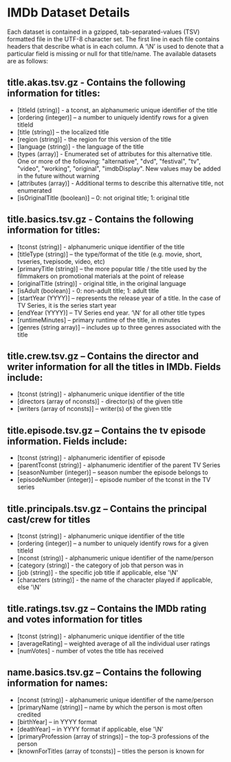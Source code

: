 # IMDb Dataset Details

Each dataset is contained in a gzipped, tab-separated-values (TSV) formatted file in the UTF-8 character set. The first line in each file contains headers that describe what is in each column. A ‘\N’ is used to denote that a particular field is missing or null for that title/name. The available datasets are as follows:

## title.akas.tsv.gz - Contains the following information for titles:

- [titleId (string)] - a tconst, an alphanumeric unique identifier of the title
- [ordering (integer)] – a number to uniquely identify rows for a given titleId
- [title (string)] – the localized title
- [region (string)] - the region for this version of the title
- [language (string)] - the language of the title
- [types (array)] - Enumerated set of attributes for this alternative title. One or more of the following: "alternative", "dvd", "festival", "tv", "video", "working", "original", "imdbDisplay". New values may be added in the future without warning
- [attributes (array)] - Additional terms to describe this alternative title, not enumerated
- [isOriginalTitle (boolean)] – 0: not original title; 1: original title

## title.basics.tsv.gz - Contains the following information for titles:
- [tconst (string)] - alphanumeric unique identifier of the title
- [titleType (string)] – the type/format of the title (e.g. movie, short, tvseries, tvepisode, video, etc)
- [primaryTitle (string)] – the more popular title / the title used by the filmmakers on promotional materials at the point of release
- [originalTitle (string)] - original title, in the original language
- [isAdult (boolean)] - 0: non-adult title; 1: adult title
- [startYear (YYYY)] – represents the release year of a title. In the case of TV Series, it is the series start year
- [endYear (YYYY)] – TV Series end year. ‘\N’ for all other title types
- [runtimeMinutes] – primary runtime of the title, in minutes
- [genres (string array)] – includes up to three genres associated with the title

## title.crew.tsv.gz – Contains the director and writer information for all the titles in IMDb. Fields include:
- [tconst (string)] - alphanumeric unique identifier of the title
- [directors (array of nconsts)] - director(s) of the given title
- [writers (array of nconsts)] – writer(s) of the given title

## title.episode.tsv.gz – Contains the tv episode information. Fields include:
- [tconst (string)] - alphanumeric identifier of episode
- [parentTconst (string)] - alphanumeric identifier of the parent TV Series
- [seasonNumber (integer)] – season number the episode belongs to
- [episodeNumber (integer)] – episode number of the tconst in the TV series 

## title.principals.tsv.gz – Contains the principal cast/crew for titles
- [tconst (string)] - alphanumeric unique identifier of the title
- [ordering (integer)] – a number to uniquely identify rows for a given titleId
- [nconst (string)] - alphanumeric unique identifier of the name/person
- [category (string)] - the category of job that person was in
- [job (string)] - the specific job title if applicable, else '\N'
- [characters (string)] - the name of the character played if applicable, else '\N' 

## title.ratings.tsv.gz – Contains the IMDb rating and votes information for titles
- [tconst (string)] - alphanumeric unique identifier of the title
- [averageRating] – weighted average of all the individual user ratings
- [numVotes] - number of votes the title has received

## name.basics.tsv.gz – Contains the following information for names:
- [nconst (string)] - alphanumeric unique identifier of the name/person
- [primaryName (string)] – name by which the person is most often credited
- [birthYear] – in YYYY format
- [deathYear] – in YYYY format if applicable, else '\N'
- [primaryProfession (array of strings)] – the top-3 professions of the person
- [knownForTitles (array of tconsts)] – titles the person is known for